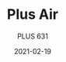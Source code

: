 ---
designer: "Alessandro Busana"
description: "Designed%20for%20outdoor%2C%20as%20well%20for%20interior%20spaces%2C%20Plus%20is%20a%20collection%20which%20wisely%20combined%20generous%20volumes%20with%20formal%20elegance%20of%20design%2C%20in%20a%20perfect%20balance%20of%20comfort%20and%20functionality.%20Rotomolded%20polyethylene%20lounge%20armchair%20available%20with%20the%20cushion%20for%20outdoor."
image_primary: "img/Plus_631_01_zoom.jpg"
image_secondary: "img/Plus_631_02_zoom.jpg"
manufacturer: "Pedrali"
href: "https://www.pedrali.it/en/products/catalog/Lounge-chair-PLUS-631/"
subtitle: "PLUS 631"
tags: 
  - "Pedrali"
  - "Lounge Seating"
title: "Plus Air"
category: "Lounge Seating"
slug: "/manufacturers/pedrali/lounge-seating/alessandro-busana-plus-air"
date: "2021-02-19"
---